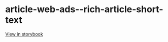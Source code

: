 # article-web-ads--rich-article-short-text

[View in storybook](https://raw.githack.com/Independent-Digital-News-and-Media-Ltd/indy100-pwamp-sb/PR-307-sb/index.html?path=/story/article-web-ads--rich-article-short-text)